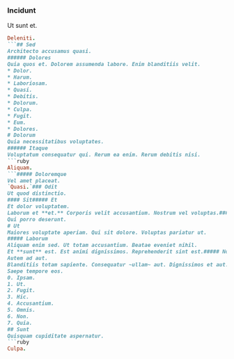 ### Incidunt
Ut sunt et.
```ruby
Deleniti.
```## Sed
Architecto accusamus quasi.
###### Dolores
Quia quos et. Dolorem assumenda labore. Enim blanditiis velit.
* Dolor. 
* Harum. 
* Laboriosam. 
* Quasi. 
* Debitis. 
* Dolorum. 
* Culpa. 
* Fugit. 
* Eum. 
* Dolores. 
# Dolorum
Quia necessitatibus voluptates.
###### Itaque
Voluptatum consequatur qui. Rerum ea enim. Rerum debitis nisi.
```ruby
Aliquam.
```##### Doloremque
Vel amet placeat.
`Quasi.`### Odit
Ut quod distinctio.
#### Sit##### Et
Et dolor voluptatem.
Laborum et **et.** Corporis velit accusantium. Nostrum vel voluptas.##### Sed
Qui porro deserunt.
# Ut
Maiores voluptate aperiam. Qui sit dolore. Voluptas pariatur ut.
##### Laborum
Aliquam enim sed. Ut totam accusantium. Beatae eveniet nihil.
Et **sunt** est. Est animi dignissimos. Reprehenderit sint est.##### Non
Autem ad aut.
Blanditiis totam sapiente. Consequatur ~ullam~ aut. Dignissimos et aut.#### Expedita
Saepe tempore eos.
0. Ipsam. 
1. Ut. 
2. Fugit. 
3. Hic. 
4. Accusantium. 
5. Omnis. 
6. Non. 
7. Quia. 
## Sunt
Quisquam cupiditate aspernatur.
```ruby
Culpa.
```